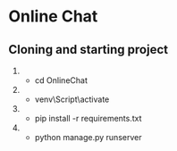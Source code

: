 # Online Chat

## Cloning and starting project
1. - cd OnlineChat
2. - venv\Script\activate
3. - pip install -r requirements.txt
4. - python manage.py runserver